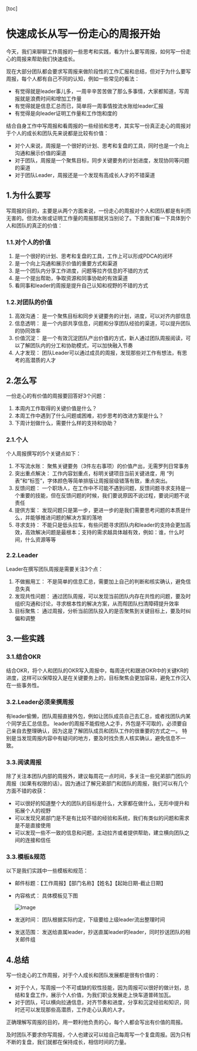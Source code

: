 [toc]



# 快速成长从写一份走心的周报开始

今天，我们来聊聊工作周报的一些思考和实践，看为什么要写周报，如何写一份走心的周报来帮助我们快速成长。

现在大部分团队都会要求写周报来做阶段性的工作汇报和总结，但对于为什么要写周报，每个人都有自己不同的认知，例如一些常见的看法：
- 有觉得就是leader事儿多，一周辛辛苦苦做了那么多事情，大家都知道，写周报就是浪费时间和增加工作量
- 有觉得就是信息汇总而已，简单将一周事情按流水账给leader汇报
- 有觉得是向leader证明工作量和工作饱和度的

结合自身工作中写周报和看周报的一些经验和思考，其实写一份真正走心的周报对于个人的成长和团队先来说都是比较有价值：
- 对个人来说，周报是一个很好的计划、思考和复盘的工具，同时也是一个向上沟通和展示价值的渠道
- 对于团队，周报是一个聚焦目标，同步关键要务的计划进度，发现协同等问题的渠道
- 对于团队Leader，周报还是一个发现有高成长人才的不错渠道

## 1.为什么要写
写周报的目的，主要是从两个方面来说，一份走心的周报对个人和团队都是有利而无害的。但流水账或证明工作量的周报那就另当别论了。下面我们看一下具体到个人和团队的真正的价值：
### 1.1.对个人的价值
1. 是一个很好的计划、思考和复盘的工具，工作上可以形成PDCA的闭环
1. 是一个向上沟通和展示价值的重要方式和渠道
1. 是一个团队内分享工作进度，问题等拉齐信息的不错的方式
1. 是一个提出帮助，争取资源和同事协助的有效渠道
1. 看同事和leader的周报是提升自己认知和视野的不错的方式
### 1.2.对团队的价值
1. 高效沟通： 是一个聚焦目标和同步关键要务的计划，进度，可以对齐内部信息
1. 信息透明： 是一个内部共享信息，问题和分享团队经验的渠道，可以提升团队的协同效率
1. 价值沉淀： 是一个有效沉淀团队产出价值的方式，新人通过团队周报阅读，可以了解团队内的分工和协助模式，可以加快融入节奏
1. 人才发现： 团队Leader可以通过成员的周报，发现那些对工作有想法，有思考的高潜质的人才
## 2.怎么写
一份走心的有价值的周报要回答好3个问题：
1. 本周内工作取得的关键价值是什么？
1. 本周工作中遇到了什么问题或困难，初步思考的改进方案是什么？
1. 下周计划做什么，需要什么样的支持和协助？
### 2.1.个人
个人周报撰写的5个关键点如下：
1. 不写流水账： 聚焦关键要务（3件左右事项）的价值产出，无需罗列日常事务
1. 突出重点解决： 工作内容划重点，标明关键项目当前关键进度，用 “列表”和“标签”，字体颜色等简单排版让周报层级错落有致，重点突出。
1. 反馈问题： 一个职场人，在工作中不可能不遇到问题，反馈问题寻求支持是一个重要的技能，但在反馈问题的时候，我们要说原因不说过程，要说问题不说责任
1. 提供方案： 发现问题只是第一步，更进一步的是我们需要思考问题的本质是什么，并能够推进问题的解决方案的落地
1. 寻求支持： 不能只是低头拉车，有些问题寻求团队内和leader的支持会更加高效，高效解决问题是最根本；支持的需求越具体越有效，例如：谁，什么时间，什么资源等等
### 2.2.Leader
Leader在撰写团队周报是需要关注3个点：
1. 不做搬用工： 不是简单的信息汇总，需要加上自己的判断和核实确认，避免信息失真
1. 发现共性问题： 通过团队周报，可以发现当前团队内存在共性的问题，要及时组织沟通和讨论，寻求根本性的解决方案，从而帮团队扫清障碍提升效率
1. 目标聚焦： 通过周报，分析当前团队投入的是否聚焦到关键目标上，要及时纠偏和调整
## 3.一些实践
### 3.1.结合OKR
结合OKR，将个人和团队的OKR写入周报中，每周迭代和跟进OKR中的关键KR的进度，这样可以保障投入是在关键要务上的，目标聚焦会更加容易，避免工作沉入在一些事务性。

### 3.2.Leader必须亲撰周报
有leader偷懒，团队周报直接外包，例如让团队成员自己去汇总，或者找团队内某个同学去汇总信息。
leader的周报不能假他人之手，外包是不可取的，必须要自己亲自去整理确认，因为这是了解团队成员和团队工作的很重要的方式之一。
特别是当发现周报内容中有疑问的地方，要及时找负责人核实确认，避免信息不一致。

### 3.3.阅读周报
除了关注本团队内部的周报外，建议每周花一点时间，多关注一些兄弟部门团队的周报（如果有权限的话）。因为通过了解兄弟部门和团队的周报，我们可以有几个方面不错的收获：
- 可以很好的知道整个大的团队的目标是什么，大家都在做什么，无形中提升和拓展个人的视野
- 可以发现兄弟部门是不是有比较不错的经验和系统，我们有类似的问题和需求是不是直接使用
- 可以发现一些不一致的信息和问题，主动拉齐或者提供帮助，建立横向团队之间的连接和信任
### 3.3.模板&规范
以下是我们实践中一些模板和规范：
- 邮件标题：【工作周报】【部门名称】【姓名】【起始日期-截止日期】

- 内容格式： 具体模板见下图

  ![Image](https://homan-blog.oss-cn-beijing.aliyuncs.com/study-demo/team-manage/20210505225600.png)

- 发送时间： 团队根据实际约定，下级要给上级leader流出整理时间

- 发送范围： 发送给直属leader，抄送直属leader的leader，同时抄送团队的相关邮件组
## 4.总结
写一份走心的工作周报，对于个人成长和团队发展都是很有价值的：
- 对于个人，写周报一个不可或缺的软性技能，因为周报可以很好的做计划，总结和复盘工作，展示个人价值，为我们职业发展走上快车道普砖加瓦。
- 对于团队，可以横向拉通信息，对齐节奏和进度，分享和沉淀经验和知识，同时还可以发现那些高潜质，工作走心认真的人才。

正确理解写周报的目的，用一颗利他负责的心，每个人都会写出有价值的周报。

及时团队不要求你写周报，个人也建议可以给自己每周写一个复盘周报。因为只有不断的复盘，我们就都在保持成长，相信时间的力量。
